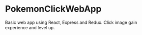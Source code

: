 # PokemonClickWebApp
Basic web app using React, Express and Redux. Click image gain experience and level up.
